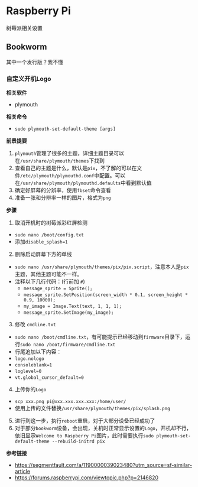 # Raspberry Pi
树莓派相关设置

## Bookworm
其中一个发行版？我不懂
### 自定义开机Logo
**相关软件**
- plymouth

**相关命令**
- `sudo plymouth-set-default-theme [args]`

**前景提要**
1. `plymouth`管理了很多的主题，详细主题目录可以在`/usr/share/plymouth/themes`下找到
2. 查看自己的主题是什么，默认是`pix`，不了解的可以在文件`/etc/plymouth/plymouthd.conf`中配置。可以在`/usr/share/plymouth/plymouthd.defaults`中看到默认值
3. 确定好屏幕的分辨率，使用`fbset`命令查看
4. 准备一张和分辨率一样的图片，格式为`png`

**步骤**
1. 取消开机时的树莓派彩红屏检测
  - `sudo nano /boot/config.txt`
  - 添加`disable_splash=1`
2. 删除启动屏幕下方的单线
  - `sudo nano /usr/share/plymouth/themes/pix/pix.script`，注意本人是`pix`主题，其他主题可能不一样。
  - 注释以下几行代码：(行前加 `#`)
    - `message_sprite = Sprite();`
    - `message_sprite.SetPosition(screen_width * 0.1, screen_height * 0.9, 10000);`
    - `my_image = Image.Text(text, 1, 1, 1);`
    - `message_sprite.SetImage(my_image);`
3. 修改 `cmdline.txt`
  - `sudo nano /boot/cmdline.txt`，有可能提示已经移动到`firmware`目录下，运行`sudo nano /boot/firmware/cmdline.txt`
  - 行尾追加以下内容：
   - `logo.nologo`
   - `consoleblank=1`
   - `loglevel=0`
   - `vt.global_cursor_default=0`
4. 上传你的`Logo`
  - `scp xxx.png pi@xxx.xxx.xxx.xxx:/home/user/`
  - 使用上传的文件替换`/usr/share/plymouth/themes/pix/splash.png`
5. 进行到这一步，执行`reboot`重启，对于大部分设备已经成功了
6. 对于部分`bookworm`设备，会出现，关机时正常显示设置的`Logo`，开机却不行，依旧显示`Welcome to Raspberry Pi`图片，此时需要执行`sudo plymouth-set-default-theme --rebuild-initrd pix`

**参考链接**
- https://segmentfault.com/a/1190000039023480?utm_source=sf-similar-article
- https://forums.raspberrypi.com/viewtopic.php?p=2146820